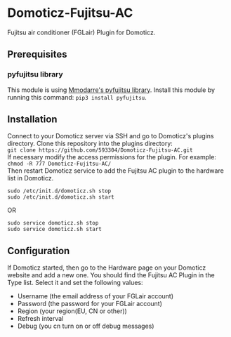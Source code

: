# Domoticz-Fujitsu-AC
Fujitsu air conditioner (FGLair) Plugin for Domoticz.

## Prerequisites
### pyfujitsu library
This module is using [Mmodarre's pyfujitsu library](https://github.com/Mmodarre/pyfujitsu). Install this module by running this command: `pip3 install pyfujitsu`.  

## Installation
Connect to your Domoticz server via SSH and go to Domoticz's plugins directory. Clone this repository into the plugins directory:  
`git clone https://github.com/593304/Domoticz-Fujitsu-AC.git`  
If necessary modify the access permissions for the plugin. For example:  
`chmod -R 777 Domoticz-Fujitsu-AC/`  
Then restart Domoticz service to add the Fujitsu AC plugin to the hardware list in Domoticz.
```
sudo /etc/init.d/domoticz.sh stop
sudo /etc/init.d/domoticz.sh start
```
OR  
```
sudo service domoticz.sh stop
sudo service domoticz.sh start
```

## Configuration
If Domoticz started, then go to the Hardware page on your Domoticz website and add a new one. You should find the Fujitsu AC Plugin in the Type list. Select it and set the following values:
   - Username (the email address of your FGLair account)
   - Password (the password for your FGLair account)
   - Region (your region(EU, CN or other))
   - Refresh interval
   - Debug (you cn turn on or off debug messages)
